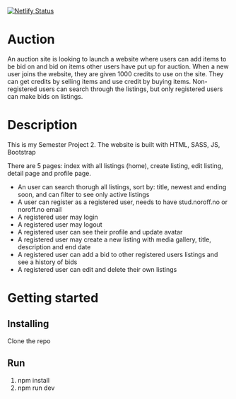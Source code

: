 [![Netlify Status](https://api.netlify.com/api/v1/badges/5043b3df-4758-4e39-974c-e38637c08d39/deploy-status)](https://app.netlify.com/sites/boisterous-madeleine-686f2a/deploys)

# Auction
An auction site is looking to launch a website where users can add items to be bid on and bid on items other users have put up for auction.
When a new user joins the website, they are given 1000 credits to use on the site. They can get credits by selling items and use credit by buying items. Non-registered users can search through the listings, but only registered users can make bids on listings.

# Description
This is my Semester Project 2. The website is built with HTML, SASS, JS, Bootstrap

There are 5 pages: index with all listings (home), create listing, edit listing, detail page and profile page.

* An user can search thorugh all listings, sort by: title, newest and ending soon, and can filter to see only active listings
* A user can register as a registered user, needs to have stud.noroff.no or noroff.no email
* A registered user may login
* A registered user may logout
* A registered user can see their profile and update avatar
* A registered user may create a new listing with media gallery, title, description and end date
* A registered user can add a bid to other registered users listings and see a history of bids
* A registered user can edit and delete their own listings



# Getting started
## Installing 
Clone the repo

## Run
1. npm install
2. npm run dev

